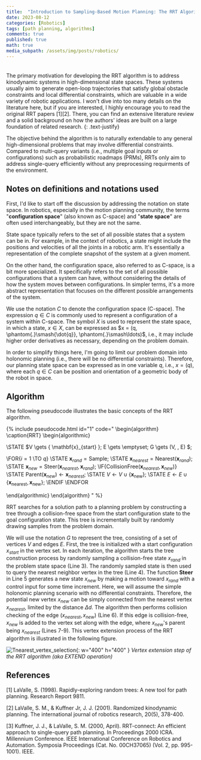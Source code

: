 ```yaml
---
title:  "Introduction to Sampling-Based Motion Planning: The RRT Algorithm"
date: 2023-08-12
categories: [Robotics]
tags: [path planning, algorithms]
comments: true
published: true
math: true
media_subpath: /assets/img/posts/robotics/
---
```

<div style="display: flex; margin-bottom: 20px;">
    <img src="empty_map.gif" alt="" style="flex: 1; padding-right: 5px;">
    <img src="map_with_single_cube.gif" alt="" style="flex: 1; padding-right: 5px;">
    <img src="map_with_many_homotopy_classes.gif" alt="" style="flex: 1; padding-right: 5px;">
    <img src="map_with_single_narrow_passage_gap.gif" alt="" style="flex: 1;">
</div>

The primary motivation for developing the RRT algorithm is to address kinodynamic systems in high-dimensional state spaces. These systems usually aim to generate open-loop trajectories that satisfy global obstacle constraints and local differential constraints, which are valuable in a wide variety of robotic applications. I won't dive into too many details on the literature here, but if you are interested, I highly encourage you to read the original RRT papers [1][2]. There, you can find an extensive literature review and a solid background on how the authors' ideas are built on a large foundation of related research.
{: .text-justify}

The objective behind the algorithm is to naturally extendable to any general high-dimensional problems that may involve differential constraints. Compared to multi-query variants (i.e., multiple goal inputs or configurations) such as probabilistic roadmaps (PRMs), RRTs only aim to address single-query efficiently without any preprocessing requirments of the environment.

## Notes on definitions and notations used

First, I'd like to start off the discussion by addressing the notation on state space. In robotics, especially in the motion planning community, the terms "**configuration space**" (also known as C-space) and "**state space**" are often used interchangeably, but they are not the same.

State space typically refers to the set of all possible states that a system can be in. For example, in the context of robotics, a state might include the positions and velocities of all the joints in a robotic arm. It's essentially a representation of the complete snapshot of the system at a given moment.

On the other hand, the configuration space, also referred to as C-space, is a bit more specialized. It specifically refers to the set of all possible configurations that a system can have, without considering the details of how the system moves between configurations. In simpler terms, it's a more abstract representation that focuses on the different possible arrangements of the system.

We use the notation $C$ to denote the configuration space (C-space). The expression $q \in C$ is commonly used to represent a configuration of a system within C-space. The symbol $X$ is used to represent the state space, in which a state, $x \in X$, can be expressed as $x = (q, \phantom{.}\smash{\dot{q}}, \phantom{.}\smash\ldots)$, i.e., it may include higher order derivatives as necessary, depending on the problem domain.

In order to simplify things here, I'm going to limit our problem domain into holonomic planning (i.e., there will be no differential constraints). Therefore, our planning state space can be expressed as in one variable $q$, i.e., $x = (q)$, where each $q \in C$ can be position and orientation of a geometric body of the robot in space.

## Algorithm

The following pseudocode illustrates the basic concepts of the RRT algorithm.

{% include pseudocode.html id="1" code="
\begin{algorithm}
\caption{RRT}
\begin{algorithmic}

\STATE $V \gets \{ \mathbf{x}_{start} \}; E \gets \emptyset; G \gets (V, \, E) $;

\FOR{$i = 1$ \TO $q$}
    \STATE $\mathbf{x}_{rand} = \text{Sample}$;
    \STATE $\mathbf{x}_{nearest} = \text{Nearest}(\mathbf{x}_{rand})$;
    \STATE $\mathbf{x}_{new} = \text{Steer}(\mathbf{x}_{nearest}, \mathbf{x}_{rand})$;
    \IF{$\text{CollisionFree}(\mathbf{x}_{nearest}, \mathbf{x}_{new})$}
        \STATE $\text{Parent}(\mathbf{x}_{new}) \gets \mathbf{x}_{nearest}$;
        \STATE $V \gets V \cup \{ \mathbf{x}_{\text{new}} \}$;
        \STATE $E \gets E \cup \{ \mathbf{x}_{\text{nearest}}, \mathbf{x}_{\text{new}} \}$;
    \ENDIF
\ENDFOR

\end{algorithmic}
\end{algorithm}
" %}

RRT searches for a solution path to a planning problem by constructing a tree through a collision-free space from the start configuration state to the goal configuration state. This tree is incrementally built by randomly drawing samples from the problem domain.

We will use the notation $G$ to represent the tree, consisting of a set of vertices $V$ and edges $E$. First, the tree is initialized with a start configuration $x_{start}$ in the vertex set. In each iteration, the algorithm starts the tree construction process by randomly sampling a collision-free state $x_{rand}$ in the problem state space (Line 3). The randomly sampled state is then used to query the nearest neighbor vertex in the tree (Line 4). The function **Steer** in Line 5 generates a new state $x_{new}$ by making a motion toward $x_{rand}$ with a control input for some time increment. Here, we will assume the simple holonomic planning scenario with no differential constraints. Therefore, the potential new vertex $x_{new}$ can be simply connected from the nearest vertex $x_{nearest}$, limited by the distance $\Delta{d}$. The algorithm then performs collision checking of the edge $(x_{nearest}, x_{new})$ (Line 6). If this edge is collision-free, $x_{new}$ is added to the vertex set along with the edge, where $x_{new}$'s parent being $x_{nearest}$ (Lines 7-9). This vertex extension process of the RRT algorithm is illustrated in the following figure.

![Tnearest_vertex_selection](vertex_extension_process.jpeg){: w="400" h="400" }
_Vertex extension step of the RRT algorithm (aka EXTEND operation)_



## References
[1] LaValle, S. (1998). Rapidly-exploring random trees: A new tool for path planning. Research Report 9811.

[2] LaValle, S. M., & Kuffner Jr, J. J. (2001). Randomized kinodynamic planning. The international journal of robotics research, 20(5), 378-400.

[3] Kuffner, J. J., & LaValle, S. M. (2000, April). RRT-connect: An efficient approach to single-query path planning. In Proceedings 2000 ICRA. Millennium Conference. IEEE International Conference on Robotics and Automation. Symposia Proceedings (Cat. No. 00CH37065) (Vol. 2, pp. 995-1001). IEEE.
